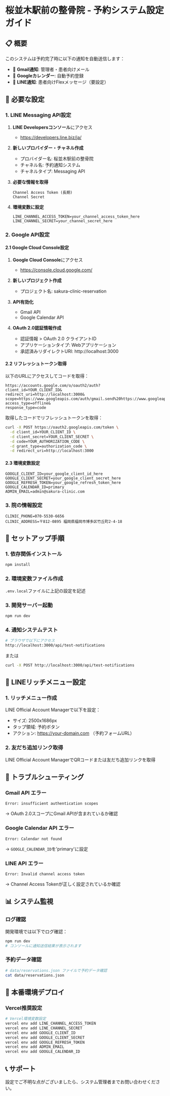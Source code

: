 # 桜並木駅前の整骨院 - 予約システム設定ガイド

## 📋 概要
このシステムは予約完了時に以下の通知を自動送信します：
- 📧 **Gmail通知**: 管理者・患者向けメール
- 📅 **Googleカレンダー**: 自動予約登録
- 📱 **LINE通知**: 患者向けFlexメッセージ（要設定）

## 🔧 必要な設定

### 1. LINE Messaging API設定

1. **LINE Developersコンソール**にアクセス
   - https://developers.line.biz/ja/

2. **新しいプロバイダー・チャネル作成**
   - プロバイダー名: 桜並木駅前の整骨院
   - チャネル名: 予約通知システム
   - チャネルタイプ: Messaging API

3. **必要な情報を取得**
   ```
   Channel Access Token (長期)
   Channel Secret
   ```

4. **環境変数に設定**
   ```env
   LINE_CHANNEL_ACCESS_TOKEN=your_channel_access_token_here
   LINE_CHANNEL_SECRET=your_channel_secret_here
   ```

### 2. Google API設定

#### 2.1 Google Cloud Console設定

1. **Google Cloud Console**にアクセス
   - https://console.cloud.google.com/

2. **新しいプロジェクト作成**
   - プロジェクト名: sakura-clinic-reservation

3. **API有効化**
   - Gmail API
   - Google Calendar API

4. **OAuth 2.0認証情報作成**
   - 認証情報 > OAuth 2.0 クライアントID
   - アプリケーションタイプ: Webアプリケーション
   - 承認済みリダイレクトURI: http://localhost:3000

#### 2.2 リフレッシュトークン取得

以下のURLにアクセスしてコードを取得：
```
https://accounts.google.com/o/oauth2/auth?
client_id=YOUR_CLIENT_ID&
redirect_uri=http://localhost:3000&
scope=https://www.googleapis.com/auth/gmail.send%20https://www.googleapis.com/auth/calendar&
access_type=offline&
response_type=code
```

取得したコードでリフレッシュトークンを取得：
```bash
curl -X POST https://oauth2.googleapis.com/token \
  -d client_id=YOUR_CLIENT_ID \
  -d client_secret=YOUR_CLIENT_SECRET \
  -d code=YOUR_AUTHORIZATION_CODE \
  -d grant_type=authorization_code \
  -d redirect_uri=http://localhost:3000
```

#### 2.3 環境変数設定

```env
GOOGLE_CLIENT_ID=your_google_client_id_here
GOOGLE_CLIENT_SECRET=your_google_client_secret_here
GOOGLE_REFRESH_TOKEN=your_google_refresh_token_here
GOOGLE_CALENDAR_ID=primary
ADMIN_EMAIL=admin@sakura-clinic.com
```

### 3. 院の情報設定

```env
CLINIC_PHONE=070-5530-6656
CLINIC_ADDRESS=〒812-0895 福岡県福岡市博多区竹丘町2-4-18
```

## 🚀 セットアップ手順

### 1. 依存関係インストール
```bash
npm install
```

### 2. 環境変数ファイル作成
`.env.local`ファイルに上記の設定を記述

### 3. 開発サーバー起動
```bash
npm run dev
```

### 4. 通知システムテスト
```bash
# ブラウザで以下にアクセス
http://localhost:3000/api/test-notifications
```

または

```bash
curl -X POST http://localhost:3000/api/test-notifications
```

## 📱 LINEリッチメニュー設定

### 1. リッチメニュー作成
LINE Official Account Managerで以下を設定：
- サイズ: 2500x1686px
- タップ領域: 予約ボタン
- アクション: https://your-domain.com （予約フォームURL）

### 2. 友だち追加リンク取得
LINE Official Account ManagerでQRコードまたは友だち追加リンクを取得

## 🔧 トラブルシューティング

### Gmail API エラー
```
Error: insufficient authentication scopes
```
→ OAuth 2.0スコープにGmail APIが含まれているか確認

### Google Calendar API エラー
```
Error: Calendar not found
```
→ `GOOGLE_CALENDAR_ID`を'primary'に設定

### LINE API エラー
```
Error: Invalid channel access token
```
→ Channel Access Tokenが正しく設定されているか確認

## 📊 システム監視

### ログ確認
開発環境では以下でログ確認：
```bash
npm run dev
# コンソールに通知送信結果が表示されます
```

### 予約データ確認
```bash
# data/reservations.json ファイルで予約データ確認
cat data/reservations.json
```

## 🔄 本番環境デプロイ

### Vercel推奨設定
```bash
# Vercel環境変数設定
vercel env add LINE_CHANNEL_ACCESS_TOKEN
vercel env add LINE_CHANNEL_SECRET
vercel env add GOOGLE_CLIENT_ID
vercel env add GOOGLE_CLIENT_SECRET
vercel env add GOOGLE_REFRESH_TOKEN
vercel env add ADMIN_EMAIL
vercel env add GOOGLE_CALENDAR_ID
```

## 📞 サポート

設定でご不明な点がございましたら、システム管理者までお問い合わせください。